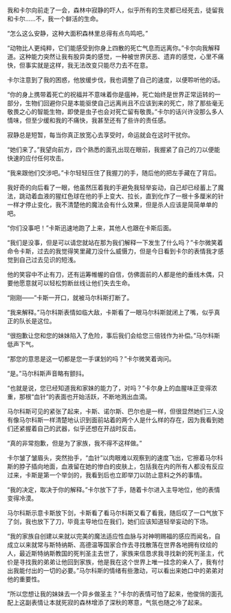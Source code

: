 我和卡尔向前走了一会，森林中寂静的吓人，似乎所有的生灵都已经死去，徒留我和卡尔……不，我一个鲜活的生命。

“怎么这么安静，这种大面积森林里总得有点鸟鸣吧。”

“动物比人更纯粹，它们能感受到你身上四散的死亡气息而远离你。”卡尔向我解释道。这种能力突然让我有股异类的感觉，一种被世界厌恶、遗弃的感觉，心里不痛快，但事实就是这样，我无法改变只能尽力去不在意。

卡尔注意到了我的困惑，他放缓步伐，我也调整了自己的速度，以便聆听他的话。

“你的身上携带着死亡的祝福并不意味着你是瘟神，死亡始终是世界正常运转的一部分，生物们回避你只是本能驱使自己远离尚且不应该到来的死亡，除了那些毫无敬畏之心的智能生物，即使是虫子也会对死亡留有敬畏。”卡尔的话兴许没那么多人情味，但至少缓和我的不痛快，我甚至还有了些许的责任感。

寂静总是短暂，每当你真正放宽心去享受时，命运就会在这时干扰你。

“她们来了。”我望向前方，四个熟悉的面孔出现在眼前，我握紧了自己的刀以便能快速的应付任何攻击。

“我来跟他们交涉吧。”卡尔轻轻压住了我握刀的手，随后他的把左手藏在了背后。

我好奇的向后看了一眼，他虽然压着我的手避免我轻举妄动，自己却已经蓄上了魔法，跳动着血液的猩红色球在他的手上变大、拉长，直到化作了一根十多厘米的针一样才停止变化，我不清楚他的魔法会有什么效果，但是杀人应该是简简单单的吧。

“你们没事吧！”卡斯迅速地跑了上来，其他人也跟在卡斯后面。

“我们是没事，但是可以请您就站在那为我们解释一下发生了什么吗？”卡尔微笑着命令卡斯，过去的我觉得笑里藏刀没什么威慑力，但是今日看到卡尔的表情我才感觉到自己过去见识的短浅。

他的笑容中不止有刀，还有运筹帷幄的自信，仿佛面前的人都是他的垂线木偶，只要他愿意就可以轻松剪断丝线让他们失去生命。

“刚刚——”卡斯一开口，就被马尔科斯打断了。

“我来解释。”马尔科斯表情如临大敌，卡斯看了一眼马尔科斯就闭上了嘴，似乎真正的队长是这位。

“很抱歉让您和您的妹妹陷入了危险，事后我们会给您三倍钱作为补偿。”马尔科斯低声下气。

“那您的意思是这一切都是您一手谋划的吗？”卡尔微笑着询问。

“是。”马尔科斯声音略有颤抖。

“也就是说，您已经知道我和家妹的能力了，对吗？”卡尔身上的血腥味正变得浓重，那根“血针”的表面也开始活跃，不断地溅出血滴。

马尔科斯可见的紧张了起来，卡斯、诺尔斯、巴尔也是一样，但很显然她们三人没有像马尔科斯一样清楚地认识到面前站着的两个人是什么样的存在，因为我看到她们还紧握着自己的武器，似乎还想在开战时反击。

“真的非常抱歉，但是为了家族，我不得不这样做。”

卡尔皱了皱眉头，突然抬手，“血针”以肉眼难以观察到的速度飞出，它擦着马尔科斯的脖子插向地面，血液留在她的惨白的皮肤上，包括我在内的所有人都没有反应过来，卡斯是第一个举剑的，我看到后也立即举刀以防止意料之外的事情。

“我的决定，取决于你的解释。”卡尔放下了手，随着卡尔进入主导地位，他的表情变得冷漠。

马尔科斯示意卡斯放下剑，卡斯看了看马尔科斯又看了看我，随后叹了一口气放下了剑，我也放下了刀，毕竟主导地位在我们，她们应该知道轻举妄动的下场。

“我的家族自创建以来就以完美的魔法适应性血脉与对神明赐福的感应而闻名，自成立以来就常与斯特纳斯、高德温等国家合作去寻找散落在世界各地拥有纹绘的人，最近斯特纳斯教国的死判圣主去世了，家族来信恳求我寻找新的死判圣主，代价是寻找我的弟弟让他回到家族，他是我在这个世界上唯一挂念的亲人了，我有付出我能付出的一切的必要。”马尔科斯的情绪有些激动，可以看出来她口中的弟弟对他的重要性。

“所以您想让我的妹妹去一个异乡做圣主？”卡尔的表情可怕了起来，他俊俏的面孔配上这副表情让本就死寂的森林增添了深秋的寒意，气氛也随之冷了起来。

